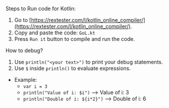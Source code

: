 Steps to Run code for Kotlin:

1. Go to [https://rextester.com/l/kotlin_online_compiler/](https://rextester.com/l/kotlin_online_compiler/).
2. Copy and paste the code: ```GoL.kt```
3. Press ```Run it``` button to compile and run the code.


How to debug?
1. Use ```println("<your text>")``` to print your debug statements.
2. Use ```$``` inside ```println()``` to evaluate expressions.
+ Example:
  - ```var i = 3```
  - ```println("Value of i: $i")``` --> Value of i: 3
  - ```println("Double of i: ${i*2}")``` --> Double of i: 6
